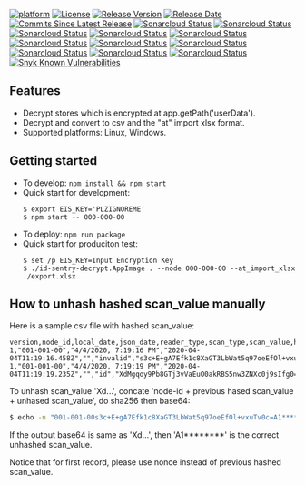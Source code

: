 [![platform](https://img.shields.io/badge/platform-linux%2Fwindows-green.svg)](https://github.com/tarlety/id_sentry)
[![License](https://img.shields.io/:license-mit-blue.svg)](https://github.com/tarlety/id_sentry_decrypt/blob/master/LICENSE)
[![Release Version](https://img.shields.io/github/v/release/tarlety/id_sentry_decrypt?sort=semver)](https://github.com/tarlety/id_sentry_decrypt/releases)
[![Release Date](https://img.shields.io/github/release-date-pre/tarlety/id_sentry_decrypt)](https://github.com/tarlety/id_sentry_decrypt/releases)
[![Commits Since Latest Release](https://img.shields.io/github/commits-since/tarlety/id_sentry_decrypt/latest/master?include_prereleases)](https://github.com/tarlety/id_sentry_decrypt/commits/master)
[![Sonarcloud Status](https://sonarcloud.io/api/project_badges/measure?project=tarlety_id_sentry_decrypt&branch=master&metric=bugs)](https://sonarcloud.io/dashboard?id=tarlety_id_sentry_decrypt)
[![Sonarcloud Status](https://sonarcloud.io/api/project_badges/measure?project=tarlety_id_sentry_decrypt&branch=master&metric=code_smells)](https://sonarcloud.io/dashboard?id=tarlety_id_sentry_decrypt)
[![Sonarcloud Status](https://sonarcloud.io/api/project_badges/measure?project=tarlety_id_sentry_decrypt&branch=master&metric=coverage)](https://sonarcloud.io/dashboard?id=tarlety_id_sentry_decrypt)
[![Sonarcloud Status](https://sonarcloud.io/api/project_badges/measure?project=tarlety_id_sentry_decrypt&branch=master&metric=duplicated_lines_density)](https://sonarcloud.io/dashboard?id=tarlety_id_sentry_decrypt)
[![Sonarcloud Status](https://sonarcloud.io/api/project_badges/measure?project=tarlety_id_sentry_decrypt&branch=master&metric=ncloc)](https://sonarcloud.io/dashboard?id=tarlety_id_sentry_decrypt)
[![Sonarcloud Status](https://sonarcloud.io/api/project_badges/measure?project=tarlety_id_sentry_decrypt&branch=master&metric=sqale_rating)](https://sonarcloud.io/dashboard?id=tarlety_id_sentry_decrypt)
[![Sonarcloud Status](https://sonarcloud.io/api/project_badges/measure?project=tarlety_id_sentry_decrypt&branch=master&metric=alert_status)](https://sonarcloud.io/dashboard?id=tarlety_id_sentry_decrypt)
[![Sonarcloud Status](https://sonarcloud.io/api/project_badges/measure?project=tarlety_id_sentry_decrypt&branch=master&metric=reliability_rating)](https://sonarcloud.io/dashboard?id=tarlety_id_sentry_decrypt)
[![Sonarcloud Status](https://sonarcloud.io/api/project_badges/measure?project=tarlety_id_sentry_decrypt&branch=master&metric=security_rating)](https://sonarcloud.io/dashboard?id=tarlety_id_sentry_decrypt)
[![Sonarcloud Status](https://sonarcloud.io/api/project_badges/measure?project=tarlety_id_sentry_decrypt&branch=master&metric=sqale_index)](https://sonarcloud.io/dashboard?id=tarlety_id_sentry_decrypt)
[![Sonarcloud Status](https://sonarcloud.io/api/project_badges/measure?project=tarlety_id_sentry_decrypt&branch=master&metric=vulnerabilities)](https://sonarcloud.io/dashboard?id=tarlety_id_sentry_decrypt)
[![Snyk Known Vulnerabilities](https://snyk.io/test/github/tarlety/id_sentry_decrypt/badge.svg)](https://snyk.io/test/github/tarlety/id_sentry_decrypt)

## Features

- Decrypt stores which is encrypted at app.getPath('userData').
- Decrypt and convert to csv and the "at" import xlsx format.
- Supported platforms: Linux, Windows.

## Getting started

- To develop: ```npm install && npm start```
- Quick start for development:
  ```
  $ export EIS_KEY='PLZIGNOREME'
  $ npm start -- 000-000-00
  ```
- To deploy: ```npm run package```
- Quick start for produciton test:
  ```
  $ set /p EIS_KEY=Input Encryption Key
  $ ./id-sentry-decrypt.AppImage . --node 000-000-00 --at_import_xlsx ./export.xlsx
  ```

## How to unhash hashed scan_value manually

Here is a sample csv file with hashed scan_value:

```csv
version,node_id,local_date,json_date,reader_type,scan_type,scan_value,hashed
1,"001-001-00","4/4/2020, 7:19:16 PM","2020-04-04T11:19:16.458Z","","invalid","s3c+E+gA7Efk1c8XaGT3LbWat5q97oeEfOl+vxuTv0c=",true
1,"001-001-00","4/4/2020, 7:19:19 PM","2020-04-04T11:19:19.235Z","","id","XdMgqoy9Pb8GTj3vVaEuO0akRBS5nw3ZNXc0j9sIfg0=",true
```

To unhash scan_value 'Xd...', concate 'node-id + previous hased scan_value + unhased scan_value', do sha256 then base64:

```bash
$ echo -n "001-001-00s3c+E+gA7Efk1c8XaGT3LbWat5q97oeEfOl+vxuTv0c=A1********" | openssl dgst -binary -sha256 | openssl base64 -A
```

If the output base64 is same as 'Xd...', then 'A1********' is the correct unhashed scan_value.

Notice that for first record, please use nonce instead of previous hashed scan_value.

